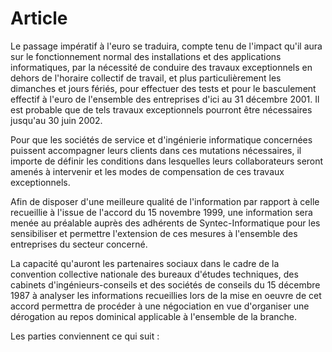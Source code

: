 # Article

  
 Le passage impératif à l'euro se traduira, compte tenu de l'impact qu'il aura sur le fonctionnement normal des installations et des applications informatiques, par la nécessité de conduire des travaux exceptionnels en dehors de l'horaire collectif de travail, et plus particulièrement les dimanches et jours fériés, pour effectuer des tests et pour le basculement effectif à l'euro de l'ensemble des entreprises d'ici au 31 décembre 2001. Il est probable que de tels travaux exceptionnels pourront être nécessaires jusqu'au 30 juin 2002.  
  
 Pour que les sociétés de service et d'ingénierie informatique concernées puissent accompagner leurs clients dans ces mutations nécessaires, il importe de définir les conditions dans lesquelles leurs collaborateurs seront amenés à intervenir et les modes de compensation de ces travaux exceptionnels.  
  
 Afin de disposer d'une meilleure qualité de l'information par rapport à celle recueillie à l'issue de l'accord du 15 novembre 1999, une information sera menée au préalable auprès des adhérents de Syntec-Informatique pour les sensibiliser et permettre l'extension de ces mesures à l'ensemble des entreprises du secteur concerné.  
  
 La capacité qu'auront les partenaires sociaux dans le cadre de la convention collective nationale des bureaux d'études techniques, des cabinets d'ingénieurs-conseils et des sociétés de conseils du 15 décembre 1987 à analyser les informations recueillies lors de la mise en oeuvre de cet accord permettra de procéder à une négociation en vue d'organiser une dérogation au repos dominical applicable à l'ensemble de la branche.  
  
 Les parties conviennent ce qui suit :  
